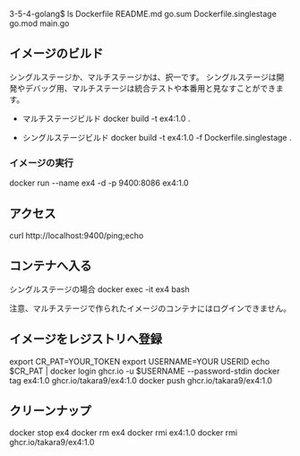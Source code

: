 3-5-4-golang$ ls
Dockerfile              README.md               go.sum
Dockerfile.singlestage  go.mod                  main.go



## イメージのビルド

シングルステージか、マルチステージかは、択一です。
シングルステージは開発やデバッグ用、マルチステージは統合テストや本番用と見なすことができます。

  * マルチステージビルド
  docker build -t ex4:1.0 .

  * シングルステージビルド
  docker build -t ex4:1.0 -f Dockerfile.singlestage .

### イメージの実行
docker run --name ex4 -d -p 9400:8086 ex4:1.0


## アクセス

curl http://localhost:9400/ping;echo


## コンテナへ入る

シングルステージの場合
docker exec -it ex4 bash

注意、マルチステージで作られたイメージのコンテナにはログインできません。


## イメージをレジストリへ登録

export CR_PAT=YOUR_TOKEN
export USERNAME=YOUR USERID 
echo $CR_PAT | docker login ghcr.io -u $USERNAME --password-stdin
docker tag ex4:1.0 ghcr.io/takara9/ex4:1.0
docker push ghcr.io/takara9/ex4:1.0


## クリーンナップ

docker stop ex4
docker rm ex4
docker rmi ex4:1.0
docker rmi ghcr.io/takara9/ex4:1.0
